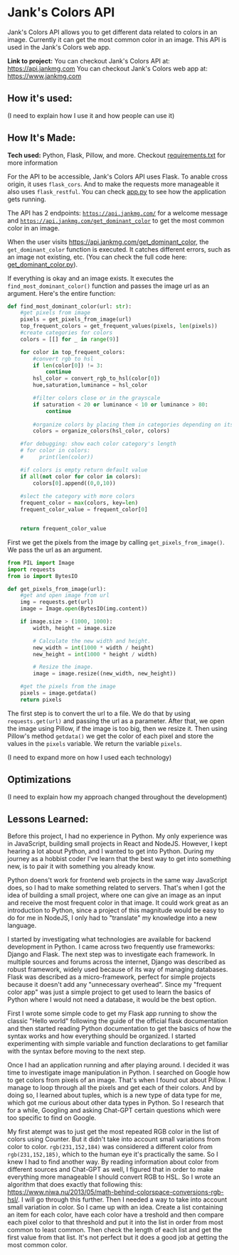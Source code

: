 # Jank's Colors API

Jank's Colors API allows you to get different data related to colors in an image. Currently it can get the most common color in an image. This API is used in the Jank's Colors web app.

**Link to project:**
You can checkout Jank's Colors API at: https://api.jankmg.com
You can checkout Jank's Colors web app at: https://www.jankmg.com

## How it's used:

(I need to explain how I use it and how people can use it)

## How It's Made:

**Tech used:** Python, Flask, Pillow, and more. Checkout <a href="./requirements.txt">requirements.txt</a> for more information

For the API to be accessible, Jank's Colors API uses Flask. To anable cross origin, it uses <code>flask_cors</code>. And to make the requests more manageable it also uses <code>flask_restful</code>. You can check <a href="./app.py">app.py</a> to see how the application gets running.

The API has 2 endpoints: <code>https://api.jankmg.com/</code> for a welcome message and <code>https://api.jankmg.com/get_dominant_color</code> to get the most common color in an image.

When the user visits https://api.jankmg.com/get_dominant_color, the <code>get_dominant_color</code> function is executed. It catches different errors, such as an image not existing, etc. (You can check the full code here: <a href="./controllers/color/get_dominant_color.py">get_dominant_color.py</a>).

If everything is okay and an image exists. It executes the <code>find_most_dominant_color()</code> function and passes the image url as an argument. Here's the entire function:

```python
def find_most_dominant_color(url: str):
    #get pixels from image
    pixels = get_pixels_from_image(url)
    top_frequent_colors = get_frequent_values(pixels, len(pixels))
    #create categories for colors
    colors = [[] for _ in range(9)]

    for color in top_frequent_colors:
        #convert rgb to hsl
        if len(color[0]) != 3:
            continue
        hsl_color = convert_rgb_to_hsl(color[0])
        hue,saturation,luminance = hsl_color

        #filter colors close or in the grayscale
        if saturation < 20 or luminance < 10 or luminance > 80:
            continue
        
        #organize colors by placing them in categories depending on its hue
        colors = organize_colors(hsl_color, colors)

    #for debugging: show each color category's length
    # for color in colors:
    #     print(len(color))

    #if colors is empty return default value    
    if all(not color for color in colors):
        colors[0].append((0,0,10))
    
    #slect the category with more colors
    frequent_color = max(colors, key=len)
    frequent_color_value = frequent_color[0]


    return frequent_color_value
```

First we get the pixels from the image by calling <code>get_pixels_from_image()</code>. We pass the url as an argument.

```python
from PIL import Image
import requests
from io import BytesIO

def get_pixels_from_image(url):
    #get and open image from url
    img = requests.get(url) 
    image = Image.open(BytesIO(img.content))

    if image.size > (1000, 1000):
        width, height = image.size

        # Calculate the new width and height.
        new_width = int(1000 * width / height)
        new_height = int(1000 * height / width)

        # Resize the image.
        image = image.resize((new_width, new_height))

    #get the pixels from the image
    pixels = image.getdata()
    return pixels

```

The first step is to convert the url to a file. We do that by using <code>requests.get(url)</code> and passing the url as a parameter. After that, we open the image using Pillow, if the image is too big, then we resize it. Then using Pillow's method <code>getdata()</code> we get the color of each pixel and store the values in the <code>pixels</code> variable. We return the variable <code>pixels</code>.



(I need to expand more on how I used each technology)

## Optimizations

(I need to explain how my approach changed throughout the development)

## Lessons Learned:

Before this project, I had no experience in Python. My only experience was in JavaScript, building small projects in React and NodeJS. However, I kept hearing a lot about Python, and I wanted to get into Python. During my journey as a hobbist coder I've learn that the best way to get into something new, is to pair it with something you already know.

Python doens't work for frontend web projects in the same way JavaScript does, so I had to make something related to servers. That's when I got the idea of building a small project, where one can give an image as an input and receive the most frequent color in that image. It could work great as an introduction to Python, since a project of this magnitude would be easy to do for me in NodeJS, I only had to "translate" my knowledge into a new language.

I started by investigating what technologies are available for backend development in Python. I came across two frequently use frameworks: Django and Flask. The next step was to investigate each framework. In multiple sources and forums across the internet, Django was described as robust framework, widely used because of its way of managing databases. Flask was described as a micro-framework, perfect for simple projects because it doesn't add any "unnecessary overhead". Since my "frequent color app" was just a simple project to get used to learn the basics of Python where I would not need a database, it would be the best option.

First I wrote some simple code to get my Flask app running to show the classic "Hello world" following the guide of the official flask documentation and then started reading Python documentation to get the basics of how the syntax works and how everything should be organized. I started experimenting with simple variable and function declarations to get familiar with the syntax before moving to the next step.

Once I had an application running and after playing around. I decided it was time to investigate image manipulation in Python. I searched on Google how to get colors from pixels of an image. That's when I found out about Pillow. I manage to loop through all the pixels and get each of their colors. And by doing so, I learned about tuples, which is a new type of data type for me, which got me curious about other data types in Python. So I research that for a while, Googling and asking Chat-GPT certain questions which were too specific to find on Google. 

My first atempt was to just get the most repeated RGB color in the list of colors using Counter. But it didn't take into account small variations from color to color. <code>rgb(231,152,184)</code> was considered a different color from <code>rgb(231,152,185)</code>, which to the human eye it's practically the same. So I knew I had to find another way. By reading information about color from different sources and Chat-GPT as well, I figured that in order to make everything more manageable I should convert RGB to HSL. So I wrote an algorithm that does exactly that following this: https://www.niwa.nu/2013/05/math-behind-colorspace-conversions-rgb-hsl/. I will go through this further. Then I needed a way to take into account small variation in color. So I came up with an idea. Create a list containing an item for each color, have each color have a treshold and then compare each pixel color to that threshold and put it into the list in order from most common to least common. Then check the length of each list and get the first value from that list. It's not perfect but it does a good job at getting the most common color.